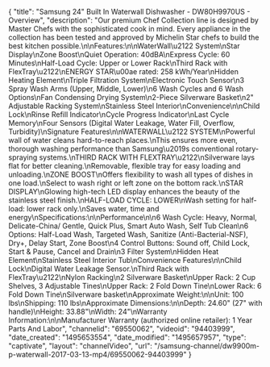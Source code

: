 {
    "title": "Samsung 24\" Built In Waterwall Dishwasher - DW80H9970US - Overview",
    "description": "Our premium Chef Collection line is designed by Master Chefs with the sophisticated cook in mind. Every appliance in the collection has been tested and approved by Michelin Star chefs to build the best kitchen possible.\n\nFeatures:\n\nWaterWall\u2122 System\nStar Display\nZone Boost\nQuiet Operation: 40dBA\nExpress Cycle: 60 Minutes\nHalf-Load Cycle: Upper or Lower Rack\nThird Rack with FlexTray\u2122\nENERGY STAR\u00ae rated: 258 kWh\/Year\nHidden Heating Element\nTriple Filtration System\nElectronic Touch Sensor\n3 Spray Wash Arms (Upper, Middle, Lower)\n6 Wash Cycles and 6 Wash Options\nFan Condensing Drying System\n2-Piece Silverware Basket\n2\" Adjustable Racking System\nStainless Steel Interior\nConvenience\n\nChild Lock\nRinse Refill Indicator\nCycle Progress Indicator\nLast Cycle Memory\nFour Sensors (Digital Water Leakage, Water Fill, Overflow, Turbidity)\nSignature Features\n\nWATERWALL\u2122 SYSTEM\nPowerful wall of water cleans hard-to-reach places.\nThis ensures more even, thorough washing performance than Samsung\u2019s conventional rotary-spraying systems.\nTHIRD RACK WITH FLEXTRAY\u2122\nSilverware lays flat for better cleaning.\nRemovable, flexible tray for easy loading and unloading.\nZONE BOOST\nOffers flexibility to wash all types of dishes in one load.\nSelect to wash right or left zone on the bottom rack.\nSTAR DISPLAY\nGlowing high-tech LED display enhances the beauty of the stainless steel finish.\nHALF-LOAD CYCLE: LOWER\nWash setting for half-load: lower rack only.\nSaves water, time and energy\nSpecifications:\n\nPerformance\n\n6 Wash Cycle: Heavy, Normal, Delicate-China\/ Gentle, Quick Plus, Smart Auto Wash, Self Tub Clean\n6 Options: Half-Load Wash, Targeted Wash, Sanitize (Anti-Bacterial-NSF), Dry+, Delay Start, Zone Boost\n4 Control Buttons: Sound off, Child Lock, Start & Pause, Cancel and Drain\n3 Filter System\nHidden Heat Element\nStainless Steel Interior Tub\nConvenience Features\n\nChild Lock\nDigital Water Leakage Sensor.\nThird Rack with FlexTray\u2122\nNylon Racking\n2 Silverware Basket\nUpper Rack: 2 Cup Shelves, 3 Adjustable Tines\nUpper Rack: 2 Fold Down Tine\nLower Rack: 6 Fold Down Tine\nSilverware basket\nApproximate Weight:\n\nUnit: 100 lbs\nShipping: 110 lbs\nApproximate Dimensions:\n\nDepth: 24.60\" (27\" with handle)\nHeight: 33.88\"\nWidth: 24\"\nWarranty Information:\n\nManufacturer Warranty (authorized online retailer): 1 Year Parts And Labor",
    "channelid": "69550062",
    "videoid": "94403999",
    "date_created": "1495653554",
    "date_modified": "1495657957",
    "type": "captivate",
    "layout": "channelVideo",
    "url": "\/samsung-channel\/dw9900m-p-waterwall-2017-03-13-mp4\/69550062-94403999"
}